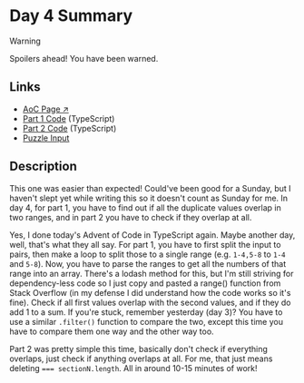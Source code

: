 # Day 4 Summary

> [!WARNING]
> Spoilers ahead! You have been warned.

## Links

- [AoC Page ↗︎](https://adventofcode.com/2022/day/4)
- [Part 1 Code](https://github.com/GodderE2D/advent-of-code/blob/main/results/2022/day-4/part-1.ts) (TypeScript)  
- [Part 2 Code](https://github.com/GodderE2D/advent-of-code/blob/main/results/2022/day-4/part-2.ts) (TypeScript)
- [Puzzle Input](https://github.com/GodderE2D/advent-of-code/blob/main/results/2022/day-4/input.txt)

## Description

This one was easier than expected! Could've been good for a Sunday, but I haven't slept yet while writing this so it doesn't count as Sunday for me. In day 4, for part 1, you have to find out if all the duplicate values overlap in two ranges, and in part 2 you have to check if they overlap at all.

Yes, I done today's Advent of Code in TypeScript again. Maybe another day, well, that's what they all say. For part 1, you have to first split the input to pairs, then make a loop to split those to a single range (e.g. `1-4,5-8` to `1-4` and `5-8`). Now, you have to parse the ranges to get all the numbers of that range into an array. There's a lodash method for this, but I'm still striving for dependency-less code so I just copy and pasted a range() function from Stack Overflow (in my defense I did understand how the code works so it's fine). Check if all first values overlap with the second values, and if they do add 1 to a sum. If you're stuck, remember yesterday (day 3)? You have to use a similar `.filter()` function to compare the two, except this time you have to compare them one way and the other way too.

Part 2 was pretty simple this time, basically don't check if everything overlaps, just check if anything overlaps at all. For me, that just means deleting `=== sectionN.length`. All in around 10-15 minutes of work!
